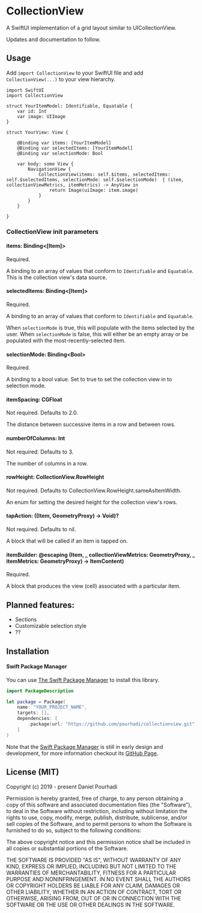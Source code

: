 # CollectionView

A SwiftUI implementation of a grid layout similar to UICollectionView.

Updates and documentation to follow.

## Usage

Add `import CollectionView` to your SwiftUI file and add `CollectionView(...)` to your view hierarchy. 

```
import SwiftUI
import CollectionView

struct YourItemModel: Identifiable, Equatable {
    var id: Int
    var image: UIImage
}

struct YourView: View {

    @Binding var items: [YourItemModel]
    @Binding var selectedItems: [YourItemModel]
    @Binding var selectionMode: Bool
    
    var body: some View {
        NavigationView {
            CollectionView(items: self.$items, selectedItems: self.$selectedItems, selectionMode: self.$selectionMode)  { (item, collectionViewMetrics, itemMetrics) -> AnyView in
                return Image(uiImage: item.image)
            }
        }
    }

}

```

### CollectionView init parameters

#### items: Binding<[Item]>

Required. 

A binding to an array of values that conform to `Identifiable` and `Equatable`. This is the collection view's data source.

#### selectedItems: Binding<[Item]>

Required.

A binding to an array of values that conform to `Identifiable` and `Equatable`.

When `selectionMode` is true, this will populate with the items selected by the user. When `selectionMode` is false, this will either be an empty array or be populated with the most-recently-selected item.

#### selectionMode: Binding\<Bool\>

Required.

A binding to a bool value. Set to true to set the collection view in to selection mode.

#### itemSpacing: CGFloat

Not required. Defaults to 2.0.

The distance between successive items in a row and between rows.

#### numberOfColumns: Int

Not required. Defaults to 3.

The number of columns in a row.

#### rowHeight: CollectionView.RowHeight

Not required. Defaults to CollectionView.RowHeight.sameAsItemWidth.

An enum for setting the desired height for the collection view's rows.

#### tapAction: ((Item, GeometryProxy) -> Void)?

Not required. Defaults to nil.

A block that will be called if an item is tapped on.

#### itemBuilder: @escaping (Item, _ collectionViewMetrics: GeometryProxy, _ itemMetrics: GeometryProxy) -> ItemContent)

Required.

A block that produces the view (cell) associated with a particular item.

## Planned features:
* Sections
* Customizable selection style
* ??

## Installation

#### Swift Package Manager
You can use [The Swift Package Manager](https://swift.org/package-manager) to install this library.

```swift
import PackageDescription

let package = Package(
    name: "YOUR_PROJECT_NAME",
    targets: [],
    dependencies: [
        .package(url: "https://github.com/pourhadi/collectionview.git", .branch("master"))    
    ]
)
```

Note that the [Swift Package Manager](https://swift.org/package-manager) is still in early design and development, for more information checkout its [GitHub Page](https://github.com/apple/swift-package-manager).

## License (MIT)

Copyright (c) 2019 - present Daniel Pourhadi

Permission is hereby granted, free of charge, to any person obtaining a copy
of this software and associated documentation files (the "Software"), to deal
in the Software without restriction, including without limitation the rights
to use, copy, modify, merge, publish, distribute, sublicense, and/or sell
copies of the Software, and to permit persons to whom the Software is
furnished to do so, subject to the following conditions:

The above copyright notice and this permission notice shall be included in
all copies or substantial portions of the Software.

THE SOFTWARE IS PROVIDED "AS IS", WITHOUT WARRANTY OF ANY KIND, EXPRESS OR
IMPLIED, INCLUDING BUT NOT LIMITED TO THE WARRANTIES OF MERCHANTABILITY,
FITNESS FOR A PARTICULAR PURPOSE AND NONINFRINGEMENT. IN NO EVENT SHALL THE
AUTHORS OR COPYRIGHT HOLDERS BE LIABLE FOR ANY CLAIM, DAMAGES OR OTHER
LIABILITY, WHETHER IN AN ACTION OF CONTRACT, TORT OR OTHERWISE, ARISING FROM,
OUT OF OR IN CONNECTION WITH THE SOFTWARE OR THE USE OR OTHER DEALINGS IN
THE SOFTWARE.
